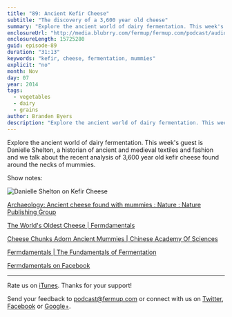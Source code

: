 ```yaml
---
title: "89: Ancient Kefir Cheese"
subtitle: "The discovery of a 3,600 year old cheese"
summary: "Explore the ancient world of dairy fermentation. This week's guest is Danielle Shelton, a historian of ancient and medieval textiles and fashion and we talk about the recent analysis of 3,600 year old kefir cheese found around the necks of mummies."
enclosureUrl: "http://media.blubrry.com/fermup/fermup.com/podcast/audio/fermup-89.mp3"
enclosureLength: 15725280
guid: episode-89
duration: "31:13"
keywords: "kefir, cheese, fermentation, mummies"
explicit: "no"
month: Nov
day: 07
year: 2014
tags:
  - vegetables
  - dairy
  - grains
author: Branden Byers
description: "Explore the ancient world of dairy fermentation. This week's guest is Danielle Shelton, a historian of ancient and medieval textiles and fashion and we talk about the recent analysis of 3,600 year old kefir cheese found around the necks of mummies."
---
```

Explore the ancient world of dairy fermentation. This week's guest is Danielle Shelton, a historian of ancient and medieval textiles and fashion and we talk about the recent analysis of 3,600 year old kefir cheese found around the necks of mummies.

Show notes:

![Danielle Shelton on Kefir Cheese](/images/fermup-89-danielle-shelton.jpg "FermUp 89: Ancient Kefir Cheese")

[Archaeology: Ancient cheese found with mummies : Nature : Nature Publishing Group](http://www.nature.com/nature/journal/v507/n7490/full/507010a.html)

[The World's Oldest Cheese | Fermdamentals](http://fermdamentals.com/?p=99)

[Cheese Chunks Adorn Ancient Mummies | Chinese Academy Of Sciences](http://english.cas.cn/Ne/CASE/201403/t20140303_117145.shtml)

[Fermdamentals | The Fundamentals of Fermentation](http://fermdamentals.com/)

[Fermdamentals on Facebook](https://www.facebook.com/pages/Fermdamentals/739729739409502?fref=nf)

---

Rate us on [iTunes](http://itunes.apple.com/podcast/fermup-fermented-food-podcast/id593958494). Thanks for your support!

Send your feedback to <a href="mailto:podcast@fermup.com">podcast@fermup.com</a> or connect with us on [Twitter](https://twitter.com/fermup), [Facebook](http://www.facebook.com/fermup) or [Google+](https://google.com/+fermup).
